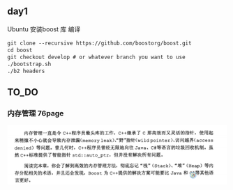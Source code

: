 ## day1 

Ubuntu 安装boost 库 编译

```
git clone --recursive https://github.com/boostorg/boost.git
cd boost
git checkout develop # or whatever branch you want to use
./bootstrap.sh
./b2 headers
```





 ## TO_DO

### 内存管理 76page



![image.png](../images/XpBAW8L61kOdZwz.png)



